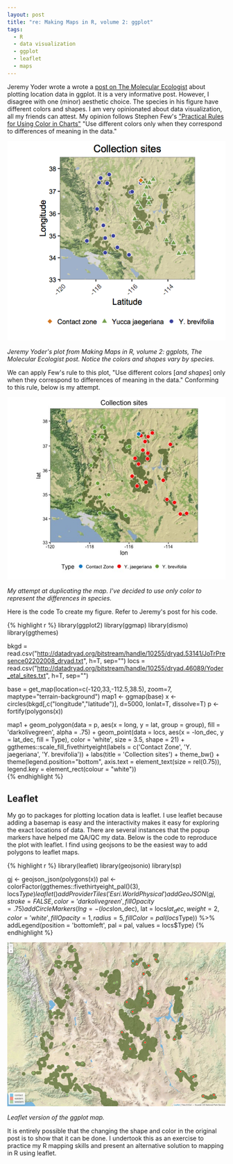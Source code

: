 ```yaml
---
layout: post
title: "re: Making Maps in R, volume 2: ggplot"
tags:
  - R
  - data visualization
  - ggplot
  - leaflet
  - maps
---
```


Jeremy Yoder wrote a wrote a [post on The Molecular Ecologist][1] about plotting location data in ggplot. It is a very informative post. However, I disagree with one (minor) aesthetic choice. The species in his figure have different colors and shapes. I am very opinionated about data visualization, all my friends can attest. My opinion follows Stephen Few's ["Practical Rules for Using Color in Charts"][2] "Use different colors only when they correspond to differences of meaning in the data."<!--more-->

![Jeremy Yoder's plot](/assets/r_maps_fig.png)
<div class="caption">
  <p class = "caption-text">
    <em>Jeremy Yoder's plot from Making Maps in R, volume 2: ggplots, The Molecular Ecologist post. Notice the colors and shapes vary by species.</em>
  </p>
</div>

We can apply Few's rule to this plot, "Use different colors [*and shapes*] only when they correspond to differences of meaning in the data." Conforming to this rule, below is my attempt.

![My plot attempt](/assets/my_r_map.jpeg)
<div class="caption">
  <p class = "caption-text">
    <em>My attempt at duplicating the map. I've decided to use only color to represent the differences in species.</em>
  </p>
</div>

Here is the code To create my figure. Refer to Jeremy's post for his code.

{% highlight r %}
library(ggplot2)
library(ggmap)
library(dismo)
library(ggthemes)

bkgd = read.csv("http://datadryad.org/bitstream/handle/10255/dryad.53141/JoTrPresence02202008_dryad.txt", h=T, sep="")
locs = read.csv("http://datadryad.org/bitstream/handle/10255/dryad.46089/Yoder_etal_sites.txt", h=T, sep="")

base = get_map(location=c(-120,33,-112.5,38.5), zoom=7, maptype="terrain-background")
map1 <- ggmap(base)
x <-  circles(bkgd[,c("longitude","latitude")], d=5000, lonlat=T, dissolve=T)
p <- fortify(polygons(x))

map1 +
  geom_polygon(data = p, aes(x = long, y = lat, group = group),
               fill = 'darkolivegreen', alpha = .75) +
  geom_point(data = locs,
             aes(x = -lon_dec, y = lat_dec, fill = Type),
             color = 'white', size = 3.5, shape = 21) +
  ggthemes::scale_fill_fivethirtyeight(labels = c('Contact Zone', 'Y. jaegeriana', 'Y. brevifolia')) +
  labs(title = 'Collection sites') +
  theme_bw() +
  theme(legend.position="bottom",
        axis.text = element_text(size = rel(0.75)),
        legend.key = element_rect(colour = "white"))      
{% endhighlight %}

## Leaflet

My go to packages for plotting location data is leaflet. I use leaflet because adding a basemap is easy and the interactivity makes it easy for exploring the exact locations of data. There are several instances that the popup markers have helped me QA/QC my data. Below is the code to reproduce the plot with leaflet. I find using geojsons to be the easiest way to add polygons to leaflet maps.

{% highlight r %}
library(leaflet)
library(geojsonio)
library(sp)

gj <- geojson_json(polygons(x))
pal <- colorFactor(ggthemes::fivethirtyeight_pal()(3), locs$Type)
leaflet() %>%
  addProviderTiles('Esri.WorldPhysical') %>%
  addGeoJSON(gj, stroke = FALSE, color = 'darkolivegreen',
             fillOpacity = .75) %>%  
  addCircleMarkers(lng = -(locs$lon_dec), lat = locs$lat_dec,
                   weight = 2, color = 'white',
                   fillOpacity = 1, radius = 5,
                   fillColor = pal(locs$Type)) %>%
  addLegend(position = 'bottomleft', pal = pal, values = locs$Type)
{% endhighlight %}

![Leaflet version of figure](/assets/r_leaflet.jpg)
<div class="caption">
  <p class = "caption-text">
    <em>Leaflet version of the ggplot map.</em>
  </p>
</div>

It is entirely possible that the changing the shape and color in the original post is to show that it can be done. I undertook this as an exercise to practice my R mapping skills and present an alternative solution to mapping in R using leaflet.

[1]: http://www.molecularecologist.com/2016/07/making-maps-in-r-volume-2-ggplots/
[2]: http://www.perceptualedge.com/articles/visual_business_intelligence/rules_for_using_color.pdf
